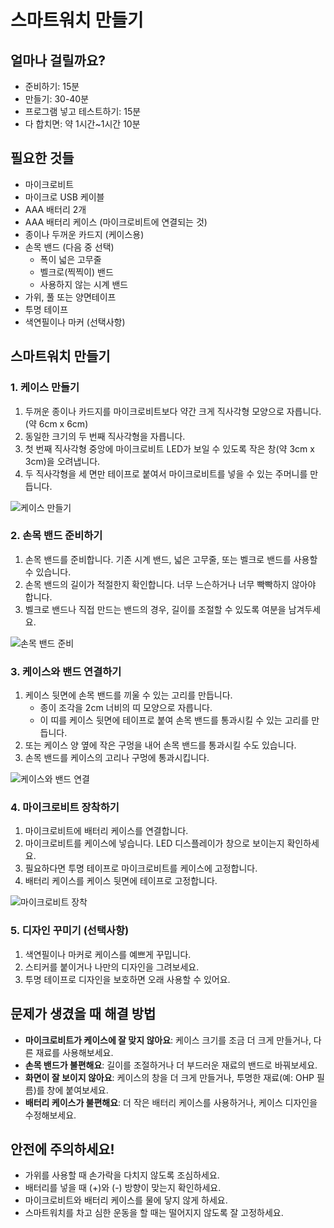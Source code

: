 # 스마트워치 만들기

## 얼마나 걸릴까요?
- 준비하기: 15분
- 만들기: 30-40분
- 프로그램 넣고 테스트하기: 15분
- 다 합치면: 약 1시간~1시간 10분

## 필요한 것들
- 마이크로비트
- 마이크로 USB 케이블
- AAA 배터리 2개
- AAA 배터리 케이스 (마이크로비트에 연결되는 것)
- 종이나 두꺼운 카드지 (케이스용)
- 손목 밴드 (다음 중 선택)
  - 폭이 넓은 고무줄
  - 벨크로(찍찍이) 밴드
  - 사용하지 않는 시계 밴드
- 가위, 풀 또는 양면테이프
- 투명 테이프
- 색연필이나 마커 (선택사항)

## 스마트워치 만들기

### 1. 케이스 만들기
1. 두꺼운 종이나 카드지를 마이크로비트보다 약간 크게 직사각형 모양으로 자릅니다. (약 6cm x 6cm)
2. 동일한 크기의 두 번째 직사각형을 자릅니다.
3. 첫 번째 직사각형 중앙에 마이크로비트 LED가 보일 수 있도록 작은 창(약 3cm x 3cm)을 오려냅니다.
4. 두 직사각형을 세 면만 테이프로 붙여서 마이크로비트를 넣을 수 있는 주머니를 만듭니다.

![케이스 만들기](/img/smartwatch-case.jpg)

### 2. 손목 밴드 준비하기
1. 손목 밴드를 준비합니다. 기존 시계 밴드, 넓은 고무줄, 또는 벨크로 밴드를 사용할 수 있습니다.
2. 손목 밴드의 길이가 적절한지 확인합니다. 너무 느슨하거나 너무 빡빡하지 않아야 합니다.
3. 벨크로 밴드나 직접 만드는 밴드의 경우, 길이를 조절할 수 있도록 여분을 남겨두세요.

![손목 밴드 준비](/img/smartwatch-band.jpg)

### 3. 케이스와 밴드 연결하기
1. 케이스 뒷면에 손목 밴드를 끼울 수 있는 고리를 만듭니다.
   - 종이 조각을 2cm 너비의 띠 모양으로 자릅니다.
   - 이 띠를 케이스 뒷면에 테이프로 붙여 손목 밴드를 통과시킬 수 있는 고리를 만듭니다.
2. 또는 케이스 양 옆에 작은 구멍을 내어 손목 밴드를 통과시킬 수도 있습니다.
3. 손목 밴드를 케이스의 고리나 구멍에 통과시킵니다.

![케이스와 밴드 연결](/img/smartwatch-assembly.jpg)

### 4. 마이크로비트 장착하기
1. 마이크로비트에 배터리 케이스를 연결합니다.
2. 마이크로비트를 케이스에 넣습니다. LED 디스플레이가 창으로 보이는지 확인하세요.
3. 필요하다면 투명 테이프로 마이크로비트를 케이스에 고정합니다.
4. 배터리 케이스를 케이스 뒷면에 테이프로 고정합니다.

![마이크로비트 장착](/img/smartwatch-microbit.jpg)

### 5. 디자인 꾸미기 (선택사항)
1. 색연필이나 마커로 케이스를 예쁘게 꾸밉니다.
2. 스티커를 붙이거나 나만의 디자인을 그려보세요.
3. 투명 테이프로 디자인을 보호하면 오래 사용할 수 있어요.

## 문제가 생겼을 때 해결 방법

- **마이크로비트가 케이스에 잘 맞지 않아요**: 케이스 크기를 조금 더 크게 만들거나, 다른 재료를 사용해보세요.
- **손목 밴드가 불편해요**: 길이를 조절하거나 더 부드러운 재료의 밴드로 바꿔보세요.
- **화면이 잘 보이지 않아요**: 케이스의 창을 더 크게 만들거나, 투명한 재료(예: OHP 필름)를 창에 붙여보세요.
- **배터리 케이스가 불편해요**: 더 작은 배터리 케이스를 사용하거나, 케이스 디자인을 수정해보세요.

## 안전에 주의하세요!

- 가위를 사용할 때 손가락을 다치지 않도록 조심하세요.
- 배터리를 넣을 때 (+)와 (-) 방향이 맞는지 확인하세요.
- 마이크로비트와 배터리 케이스를 물에 닿지 않게 하세요.
- 스마트워치를 차고 심한 운동을 할 때는 떨어지지 않도록 잘 고정하세요.